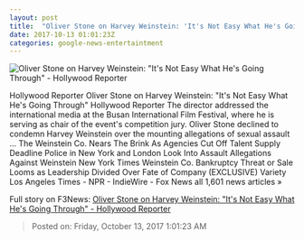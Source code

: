 ```yaml
---
layout: post
title:  "Oliver Stone on Harvey Weinstein: 'It's Not Easy What He's Going Through' - Hollywood Reporter"
date: 2017-10-13 01:01:23Z
categories: google-news-entertaintment
---
```


![Oliver Stone on Harvey Weinstein: "It's Not Easy What He's Going Through" - Hollywood Reporter](http://cdn2.thr.com/sites/default/files/2015/11/gettyimages-492302986.jpg)

Hollywood Reporter Oliver Stone on Harvey Weinstein: "It's Not Easy What He's Going Through" Hollywood Reporter The director addressed the international media at the Busan International Film Festival, where he is serving as chair of the event's competition jury. Oliver Stone declined to condemn Harvey Weinstein over the mounting allegations of sexual assault ... The Weinstein Co. Nears The Brink As Agencies Cut Off Talent Supply Deadline Police in New York and London Look Into Assault Allegations Against Weinstein New York Times Weinstein Co. Bankruptcy Threat or Sale Looms as Leadership Divided Over Fate of Company (EXCLUSIVE) Variety Los Angeles Times - NPR - IndieWire - Fox News all 1,601 news articles »


Full story on F3News: [Oliver Stone on Harvey Weinstein: "It's Not Easy What He's Going Through" - Hollywood Reporter](http://www.f3nws.com/n/cR2mAC)

> Posted on: Friday, October 13, 2017 1:01:23 AM
